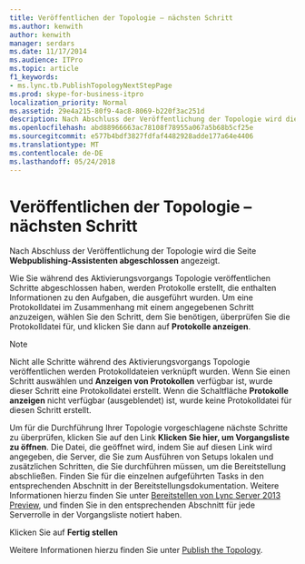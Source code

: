 ```yaml
---
title: Veröffentlichen der Topologie – nächsten Schritt
ms.author: kenwith
author: kenwith
manager: serdars
ms.date: 11/17/2014
ms.audience: ITPro
ms.topic: article
f1_keywords:
- ms.lync.tb.PublishTopologyNextStepPage
ms.prod: skype-for-business-itpro
localization_priority: Normal
ms.assetid: 29e4a215-80f9-4ac8-8069-b220f3ac251d
description: Nach Abschluss der Veröffentlichung der Topologie wird die Seite Veröffentlichen-Assistent abgeschlossen angezeigt.
ms.openlocfilehash: abd88966663ac78108f78955a067a5b68b5cf25e
ms.sourcegitcommit: e577b4bdf3827fdfaf4482928adde177a64e4406
ms.translationtype: MT
ms.contentlocale: de-DE
ms.lasthandoff: 05/24/2018
---
```

# <a name="publish-topology-next-step"></a>Veröffentlichen der Topologie – nächsten Schritt
 
Nach Abschluss der Veröffentlichung der Topologie wird die Seite **Webpublishing-Assistenten abgeschlossen** angezeigt.
  
Wie Sie während des Aktivierungsvorgangs Topologie veröffentlichen Schritte abgeschlossen haben, werden Protokolle erstellt, die enthalten Informationen zu den Aufgaben, die ausgeführt wurden. Um eine Protokolldatei im Zusammenhang mit einem angegebenen Schritt anzuzeigen, wählen Sie den Schritt, dem Sie benötigen, überprüfen Sie die Protokolldatei für, und klicken Sie dann auf **Protokolle anzeigen**. 
  
> [!NOTE]
> Nicht alle Schritte während des Aktivierungsvorgangs Topologie veröffentlichen werden Protokolldateien verknüpft wurden. Wenn Sie einen Schritt auswählen und **Anzeigen von Protokollen** verfügbar ist, wurde dieser Schritt eine Protokolldatei erstellt. Wenn die Schaltfläche **Protokolle anzeigen** nicht verfügbar (ausgeblendet) ist, wurde keine Protokolldatei für diesen Schritt erstellt.
  
Um für die Durchführung Ihrer Topologie vorgeschlagene nächste Schritte zu überprüfen, klicken Sie auf den Link **Klicken Sie hier, um Vorgangsliste zu öffnen**. Die Datei, die geöffnet wird, indem Sie auf diesen Link wird angegeben, die Server, die Sie zum Ausführen von Setups lokalen und zusätzlichen Schritten, die Sie durchführen müssen, um die Bereitstellung abschließen. Finden Sie für die einzelnen aufgeführten Tasks in den entsprechenden Abschnitt in der Bereitstellungsdokumentation. Weitere Informationen hierzu finden Sie unter [Bereitstellen von Lync Server 2013 Preview](http://technet.microsoft.com/library/b76795a4-4e71-4c70-a5c0-d1197fa8028c.aspx), und finden Sie in den entsprechenden Abschnitt für jede Serverrolle in der Vorgangsliste notiert haben.
  
Klicken Sie auf **Fertig stellen**
  
Weitere Informationen hierzu finden Sie unter [Publish the Topology](http://technet.microsoft.com/library/3b5a744b-b3a8-4538-a55e-e2e4f72dff47.aspx).
  

